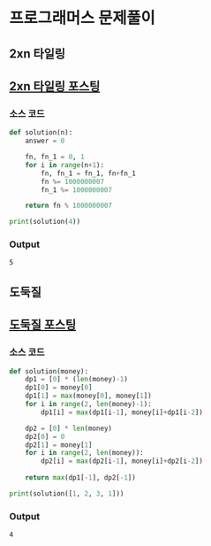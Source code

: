 # 프로그래머스 문제풀이

## 2xn 타일링
[2xn 타일링 포스팅](https://yunpc.github.io/2021/04/06/2Tiling/)
---

### 소스 코드

```python
def solution(n):
    answer = 0

    fn, fn_1 = 0, 1
    for i in range(n+1):
        fn, fn_1 = fn_1, fn+fn_1
        fn %= 1000000007
        fn_1 %= 1000000007

    return fn % 1000000007

print(solution(4))
```

### Output
```
5
```



## 도둑질
[도둑질 포스팅](https://yunpc.github.io/2021/04/06/Stolen/)
---

### 소스 코드

```python
def solution(money):
    dp1 = [0] * (len(money)-1)
    dp1[0] = money[0]
    dp1[1] = max(money[0], money[1])
    for i in range(2, len(money)-1):
        dp1[i] = max(dp1[i-1], money[i]+dp1[i-2])

    dp2 = [0] * len(money)
    dp2[0] = 0
    dp2[1] = money[1]
    for i in range(2, len(money)):
        dp2[i] = max(dp2[i-1], money[i]+dp2[i-2])
    
    return max(dp1[-1], dp2[-1])

print(solution([1, 2, 3, 1]))
```

### Output
```
4
```